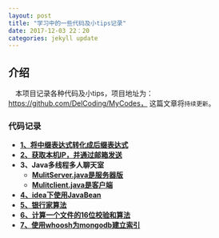 ```yaml
---
layout: post
title: "学习中的一些代码及小tips记录"
date: 2017-12-03 22：20
categories: jekyll update
---
```



## 介绍
&emsp;本项目记录各种代码及小tips，项目地址为：https://github.com/DelCoding/MyCodes， 这篇文章将`持续更新`。

### 代码记录
 
 * **<a href="https://github.com/DelCoding/MyCodes/blob/master/Using%20Stack%20and%20Suffix">1、将中缀表达式转化成后缀表达式</a>**
 * **<a href="https://github.com/DelCoding/MyCodes/blob/master/send_ip.py">2、获取本机IP，并通过邮箱发送</a>**
 * **3、Java多线程多人聊天室**
     * **<a href="https://github.com/DelCoding/MyCodes/blob/master/MulitServer.java">MulitServer.java是服务器版</a>**
     * **<a href="https://github.com/DelCoding/MyCodes/blob/master/MulitClient.java">Mulitclient.java是客户端</a>**
 * **<a href="https://github.com/DelCoding/MyCodes/blob/master/idea%E4%B8%8B%E4%BD%BF%E7%94%A8JavaBean.md">4、idea下使用JavaBean</a>**
 * **<a href="https://github.com/DelCoding/MyCodes/blob/master/bank.py">5、银行家算法</a>**
 * **<a href="https://github.com/DelCoding/MyCodes/blob/master/checksum.py">6、计算一个文件的16位校验和算法</a>**
 * **<a href="https://github.com/DelCoding/MyCodes/blob/master/whoosh.py">7、使用whoosh为mongodb建立索引</a>**